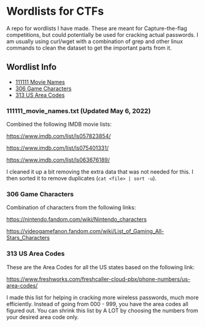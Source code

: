 # Wordlists for CTFs

A repo for wordlists I have made. These are meant for Capture-the-flag competitions, but could potentially be used for cracking actual passwords. I am usually using curl/wget with a combination of grep and other linux commands to clean the dataset to get the important parts from it.

## Wordlist Info

- [111111 Movie Names](https://github.com/harisqazi1/Wordlists#111111_movie_namestxt-updated-may-6-2022)
- [306 Game Characters](https://github.com/harisqazi1/Wordlists/blob/main/README.md#306-game-characters)
- [313 US Area Codes](https://github.com/harisqazi1/Wordlists/blob/main/README.md#313-us-area-codes)

### 111111_movie_names.txt (Updated May 6, 2022)

Combined the following IMDB movie lists:

https://www.imdb.com/list/ls057823854/

https://www.imdb.com/list/ls075401331/

https://www.imdb.com/list/ls063676189/

I cleaned it up a bit removing the extra data that was not needed for this. I then sorted it to remove duplicates (`cat <file> | sort -u`).

### 306 Game Characters

Combination of characters from the following links:

https://nintendo.fandom.com/wiki/Nintendo_characters

https://videogamefanon.fandom.com/wiki/List_of_Gaming_All-Stars_Characters

### 313 US Area Codes

These are the Area Codes for all the US states based on the following link:

https://www.freshworks.com/freshcaller-cloud-pbx/phone-numbers/us-area-codes/

I made this list for helping in cracking more wireless passwords, much more efficiently. Instead of going from 000 - 999, you have the area codes all figured out. You can shrink this list by A LOT by choosing the numbers from your desired area code only.
